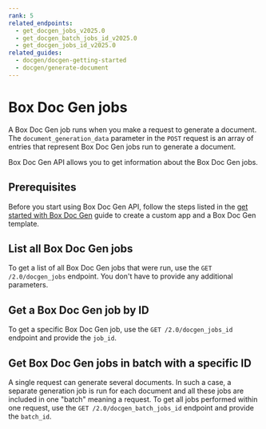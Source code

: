 ```yaml
---
rank: 5
related_endpoints:
  - get_docgen_jobs_v2025.0
  - get_docgen_batch_jobs_id_v2025.0
  - get_docgen_jobs_id_v2025.0
related_guides:
  - docgen/docgen-getting-started
  - docgen/generate-document
---
```


# Box Doc Gen jobs

A Box Doc Gen job runs when you make a request to generate a document.
The `document_generation_data` parameter in the `POST` request is an array of entries that represent Box Doc Gen jobs run to generate a document.

<Samples id='post_docgen_batches_v2025.0' />

Box Doc Gen API allows you to get information about the Box Doc Gen jobs.

## Prerequisites

Before you start using Box Doc Gen API, follow the steps listed in the [get started with Box Doc Gen][docgen-prerequisites] guide to create a custom app and a Box Doc Gen template.

## List all Box Doc Gen jobs

To get a list of all Box Doc Gen jobs that were run,
use the `GET /2.0/docgen_jobs` endpoint. You don't have to provide any additional parameters.

<Samples id='get_docgen_jobs_v2025.0' />

## Get a Box Doc Gen job by ID

To get a specific Box Doc Gen job,
use the `GET /2.0/docgen_jobs_id` endpoint and provide the `job_id`.

<Samples id='get_docgen_jobs_id_v2025.0' />

## Get Box Doc Gen jobs in batch with a specific ID

A single request can generate several documents. In such a case, a separate generation job is run for each document and all these jobs are included in one "batch" meaning a request.
To get all jobs performed within one request, use the `GET /2.0/docgen_batch_jobs_id` endpoint and provide the `batch_id`.

<Samples id='get_docgen_jobs_id_v2025.0' />

[docgen-prerequisites]: g://docgen/docgen-getting-started
